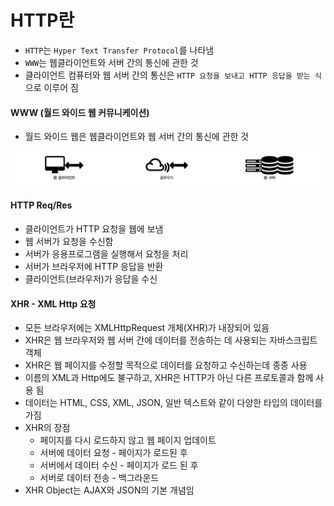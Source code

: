 # HTTP란

- `HTTP`는 `Hyper Text Transfer Protocol`를 나타냄
- `WWW`는 웹클라이언트와 서버 간의 통신에 관한 것
- 클라이언트 컴퓨터와 웹 서버 간의 통신은 `HTTP 요청을 보내고 HTTP 응답을 받는 식`으로 이루어 짐

#### WWW (월드 와이드 웹 커뮤니케이션)  

- 월드 와이드 웹은 웹클라이언트와 웹 서버 간의 통신에 관한 것

<div align="center">
    <img src="./images/www.png">
</div>

#### HTTP Req/Res

- 클라이언트가 HTTP 요청을 웹에 보냄
- 웹 서버가 요청을 수신함
- 서버가 응용프로그램을 실행해서 요청을 처리
- 서버가 브라우저에 HTTP 응답을 반환
- 클라이언트(브라우저)가 응답을 수신

#### XHR - XML Http 요청

- 모든 브라우저에는 XMLHttpRequest 개체(XHR)가 내장되어 있음
- XHR은 웹 브라우저와 웹 서버 간에 데이터를 전송하는 데 사용되는 자바스크립트 객체
- XHR은 웹 페이지를 수정할 목적으로 데이터를 요청하고 수신하는데 종종 사용
- 이름의 XML과 Http에도 불구하고, XHR은 HTTP가 아닌 다른 프로토콜과 함께 사용 됨
- 데이터는 HTML, CSS, XML, JSON, 일반 텍스트와 같이 다양한 타입의 데이터를 가짐
- XHR의 장점
    - 페이지를 다시 로드하지 않고 웹 페이지 업데이트
    - 서버에 데이터 요청 - 페이지가 로드된 후
    - 서버에서 데이터 수신 - 페이지가 로드 된 후 
    - 서버로 데이터 전송 - 백그라운드
- XHR Object는 AJAX와 JSON의 기본 개념임